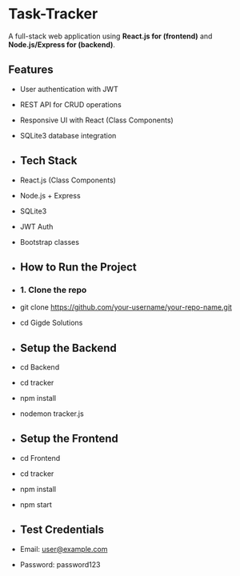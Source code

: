# Task-Tracker
A full-stack web application using **React.js for (frontend)** and **Node.js/Express for (backend)**.

## Features
- User authentication with JWT
- REST API for CRUD operations
- Responsive UI with React (Class Components)
- SQLite3 database integration

- ## Tech Stack
- React.js (Class Components)
- Node.js + Express
- SQLite3
- JWT Auth
- Bootstrap classes

- ## How to Run the Project

- ### 1. Clone the repo

- git clone https://github.com/your-username/your-repo-name.git
- cd Gigde Solutions

- ## Setup the Backend

- cd Backend
- cd tracker
- npm install
- nodemon tracker.js

- ## Setup the Frontend

- cd Frontend
- cd tracker
- npm install
- npm start

- ## Test Credentials

- Email: user@example.com
- Password: password123
